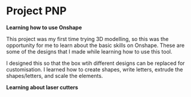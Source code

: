 # Project PNP

**Learning how to use Onshape**

This project was my first time trying 3D modelling, so this was the opportunity for me to learn about the basic skills on Onshape. These are some of the designs that I made while learning how to use this tool.



I designed this so that the box wtih different designs can be replaced for customisation. I learned how to create shapes, write letters, extrude the shapes/letters, and scale the elements.

**Learning about laser cutters**


